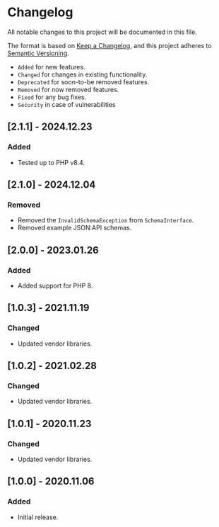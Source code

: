 # Changelog

All notable changes to this project will be documented in this file.

The format is based on [Keep a Changelog](https://keepachangelog.com/en/1.0.0/),
and this project adheres to [Semantic Versioning](https://semver.org/spec/v2.0.0.html).

- `Added` for new features.
- `Changed` for changes in existing functionality.
- `Deprecated` for soon-to-be removed features.
- `Removed` for now removed features.
- `Fixed` for any bug fixes.
- `Security` in case of vulnerabilities

## [2.1.1] - 2024.12.23

### Added

- Tested up to PHP v8.4.

## [2.1.0] - 2024.12.04

### Removed

- Removed the `InvalidSchemaException` from `SchemaInterface`.
- Removed example JSON:API schemas.

## [2.0.0] - 2023.01.26

### Added

- Added support for PHP 8.

## [1.0.3] - 2021.11.19

### Changed

- Updated vendor libraries.

## [1.0.2] - 2021.02.28

### Changed

- Updated vendor libraries.

## [1.0.1] - 2020.11.23

### Changed

- Updated vendor libraries.

## [1.0.0] - 2020.11.06

### Added

- Initial release.